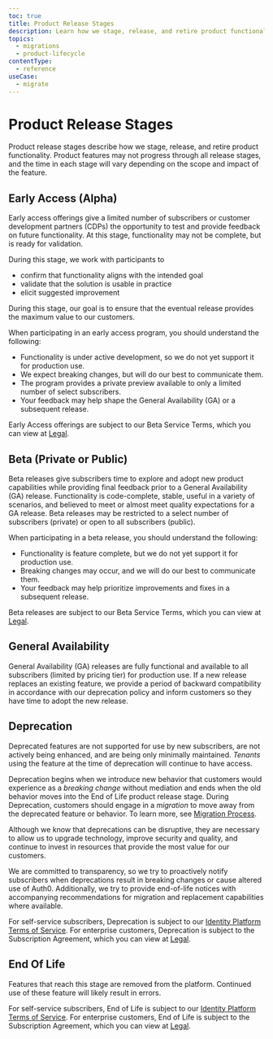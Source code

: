 ```yaml
---
toc: true
title: Product Release Stages
description: Learn how we stage, release, and retire product functionality.
topics:
  - migrations
  - product-lifecycle
contentType:
  - reference
useCase:
  - migrate
---
```


# Product Release Stages

Product release stages describe how we stage, release, and retire product functionality. Product features may not progress through all release stages, and the time in each stage will vary depending on the scope and impact of the feature.

## Early Access (Alpha)

Early access offerings give a limited number of subscribers or customer development partners (CDPs) the opportunity to test and provide feedback on future functionality. At this stage, functionality may not be complete, but is ready for validation. 

During this stage, we work with participants to

* confirm that functionality aligns with the intended goal
* validate that the solution is usable in practice
* elicit suggested improvement

During this stage, our goal is to ensure that the eventual release provides the maximum value to our customers.

When participating in an early access program, you should understand the following:

* Functionality is under active development, so we do not yet support it for production use.
* We expect breaking changes, but will do our best to communicate them.
* The program provides a private preview available to only a limited number of select subscribers.
* Your feedback may help shape the General Availability (GA) or a subsequent release.

Early Access offerings are subject to our Beta Service Terms, which you can view at [Legal](https://auth0.com/legal).

## Beta (Private or Public)

Beta releases give subscribers time to explore and adopt new product capabilities while providing final feedback prior to a General Availability (GA) release. Functionality is code-complete, stable, useful in a variety of scenarios, and believed to meet or almost meet quality expectations for a GA release. Beta releases may be restricted to a select number of subscribers (private) or open to all subscribers (public).

When participating in a beta release, you should understand the following:

* Functionality is feature complete, but we do not yet support it for production use.
* Breaking changes may occur, and we will do our best to communicate them.
* Your feedback may help prioritize improvements and fixes in a subsequent release.

Beta releases are subject to our Beta Service Terms, which you can view at [Legal](https://auth0.com/legal).

## General Availability

General Availability (GA) releases are fully functional and available to all subscribers (limited by pricing tier) for production use. If a new release replaces an existing feature, we provide a period of backward compatibility in accordance with our deprecation policy and inform customers so they have time to adopt the new release.

## Deprecation

Deprecated features are not supported for use by new subscribers, are not actively being enhanced, and are being only minimally maintained. <dfn data-key="tenant">Tenants</dfn> using the feature at the time of deprecation will continue to have access. 

Deprecation begins when we introduce new behavior that customers would experience as a <dfn data-key="migration">breaking change</dfn> without mediation and ends when the old behavior moves into the End of Life product release stage. During Deprecation, customers should engage in a <dfn data-key="migration">migration</dfn> to move away from the deprecated feature or behavior. To learn more, see [Migration Process](/product-lifecycle/migration-process).

Although we know that deprecations can be disruptive, they are necessary to allow us to upgrade technology, improve security and quality, and continue to invest in resources that provide the most value for our customers.

We are committed to transparency, so we try to proactively notify subscribers when deprecations result in breaking changes or cause altered use of Auth0. Additionally, we try to provide end-of-life notices with accompanying recommendations for migration and replacement capabilities where available.

For self-service subscribers, Deprecation is subject to our [Identity Platform Terms of Service](https://auth0.com/legal/ss-tos). For enterprise customers, Deprecation is subject to the Subscription Agreement, which you can view at [Legal](https://auth0.com/legal). 

## End Of Life

Features that reach this stage are removed from the platform. Continued use of these feature will likely result in errors.

For self-service subscribers, End of Life is subject to our [Identity Platform Terms of Service](https://auth0.com/legal/ss-tos). For enterprise customers, End of Life is subject to the Subscription Agreement, which you can view at [Legal](https://auth0.com/legal). 